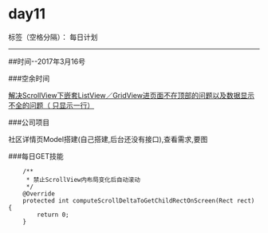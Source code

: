 # day11

标签（空格分隔）： 每日计划

---
##时间--2017年3月16号

###空余时间

 [解决ScrollView下嵌套ListView／GridView进页面不在顶部的问题以及数据显示不全的问题（ 只显示一行）][1]

###公司项目

社区详情页Model搭建(自己搭建,后台还没有接口),查看需求,要图

###每日GET技能

```
	/**
	 * 禁止ScrollView内布局变化后自动滚动
	 */
	@Override
	protected int computeScrollDeltaToGetChildRectOnScreen(Rect rect) {
		return 0;
	}
```
  [1]: http://blog.csdn.net/yy1300326388/article/details/47107089
